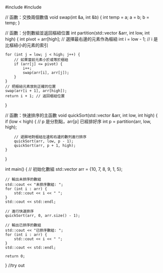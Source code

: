 #include <iostream>
#include <vector>

// 函數：交換兩個數值
void swap(int &a, int &b) {
    int temp = a;
    a = b;
    b = temp;
}

// 函數：分割數組並返回樞紐位置
int partition(std::vector<int> &arr, int low, int high) {
    int pivot = arr[high]; // 選擇最右邊的元素作為樞紐
    int i = low - 1; // i 是比樞紐小的元素的索引

    for (int j = low; j < high; j++) {
        // 如果當前元素小於或等於樞紐
        if (arr[j] <= pivot) {
            i++;
            swap(arr[i], arr[j]);
        }
    }
    // 把樞紐元素放到正確的位置
    swap(arr[i + 1], arr[high]);
    return i + 1; // 返回樞紐位置
}

// 函數：快速排序的主函數
void quickSort(std::vector<int> &arr, int low, int high) {
    if (low < high) {
        // p 是分割點，arr[p] 已經排好序
        int p = partition(arr, low, high);

        // 遞歸地對樞紐左邊和右邊的數列進行排序
        quickSort(arr, low, p - 1);
        quickSort(arr, p + 1, high);
    }
}

int main() {
    // 初始化數組
    std::vector<int> arr = {10, 7, 8, 9, 1, 5};

    // 輸出未排序的數組
    std::cout << "未排序數組: ";
    for (int i : arr) {
        std::cout << i << " ";
    }
    std::cout << std::endl;

    // 進行快速排序
    quickSort(arr, 0, arr.size() - 1);

    // 輸出已排序的數組
    std::cout << "已排序數組: ";
    for (int i : arr) {
        std::cout << i << " ";
    }
    std::cout << std::endl;

    return 0;
}
//try out 
